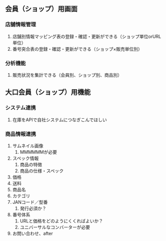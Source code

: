 

## 会員（ショップ）用画面
### 店舗情報管理
1. 店舗別情報マッピング表の登録・確認・更新ができる（ショップ単位orURL単位）
1. 番号突合表の登録・確認・更新ができる（ショップ×販売単位別）

### 分析機能
1. 販売状況を集計できる（会員別、ショップ別、商品別）





## 大口会員（ショップ）用機能
### システム連携
1. 在庫をAPIで自社システムにつなぎこんでほしい
### 商品情報連携
1. サムネイル画像
    1. MMMMMMが必要
1. スペック情報
    1. 商品の特徴
    1. 商品の仕様・スペック
1. 価格
1. 送料
1. 商品名
1. カテゴリ
1. JANコード／型番
    1. 発行必須か？
1. 番号体系
    1. URLと価格をどのようにくくればよいか？
    1. ユニバーサルなコンバーターが必要
1. お問い合わせ、after


